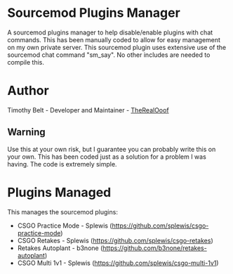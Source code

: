 # Sourcemod Plugins Manager
A sourcemod plugins manager to help disable/enable plugins with chat commands. This has been manually 
coded to allow for easy management on my own private server. This sourcemod plugin uses 
extensive use of the sourcemod chat command "sm_say". No other includes are needed to compile this.

# Author
Timothy Belt - Developer and Maintainer - [TheRealOoof](https://github.com/TheRealOoof)

## Warning
Use this at your own risk, but I guarantee you can probably write this on your own. 
This has been coded just as a solution for a problem I was having. The code is extremely simple.

# Plugins Managed
This manages the sourcemod plugins:
* CSGO Practice Mode - Splewis (https://github.com/splewis/csgo-practice-mode)
* CSGO Retakes - Splewis (https://github.com/splewis/csgo-retakes)
* Retakes Autoplant - b3none (https://github.com/b3none/retakes-autoplant)
* CSGO Multi 1v1 - Splewis (https://github.com/splewis/csgo-multi-1v1)
